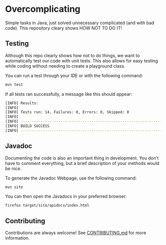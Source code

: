 # Overcomplicating

Simple tasks in Java, just solved unnecessary complicated (and with bad code). This repository cleary shows HOW NOT TO DO IT!

## Testing

Although this repo clearly shows how not to do things, we want to automatically test our code with unit tests. This also allows for easy testing while coding without needing to create a playground class.

You can run a test through your IDE or with the following command:

```bash
mvn test
```

If all tests ran successfully, a message like this should appear:

```bash
[INFO] Results:
[INFO] 
[INFO] Tests run: 14, Failures: 0, Errors: 0, Skipped: 0
[INFO] 
[INFO] ------------------------------------------------------------------------
[INFO] BUILD SUCCESS
[INFO] ------------------------------------------------------------------------
```

## Javadoc

Documenting the code is also an important thing in development. You don't have to comment everything, but a brief description of your methods would be nice.

To generate the Javadoc Webpage, use the following command:

```bash
mvn site
````

You can then open the Javadocs in your preferred browser:

```bash
firefox target/site/apidocs/index.html
```

## Contributing

Contributions are always welcome! See [CONTRIBUTING.md](CONTRIBUTING.md) for more information.
